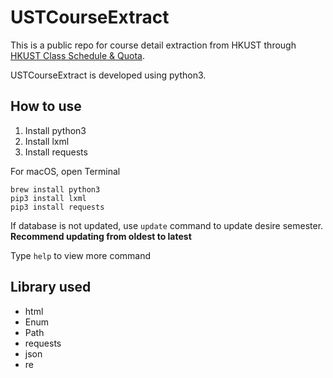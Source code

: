 USTCourseExtract
===
This is a public repo for course detail extraction from HKUST through [HKUST Class Schedule & Quota](https://w5.ab.ust.hk/wcq/cgi-bin/1740/).

USTCourseExtract is developed using python3.

##    How to use
1. Install python3
2. Install lxml
3. Install requests

For macOS, open Terminal 
```
brew install python3
pip3 install lxml
pip3 install requests
```

If database is not updated, use `update` command to update desire semester.
**Recommend updating from oldest to latest**

Type `help` to view more command

##    Library used
* html
* Enum
* Path
* requests
* json
* re
